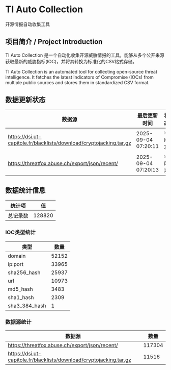 # TI Auto Collection

 开源情报自动收集工具

## 项目简介 / Project Introduction

TI Auto Collection 是一个自动化收集开源威胁情报的工具，能够从多个公开来源获取最新的威胁指标(IOC)，并将其转换为标准化的CSV格式存储。

TI Auto Collection is an automated tool for collecting open-source threat intelligence. It fetches the latest Indicators of Compromise (IOCs) from multiple public sources and stores them in standardized CSV format.

## 数据更新状态

| 数据源 | 最后更新时间 | 状态 |
|--------|------------|------|
| https://dsi.ut-capitole.fr/blacklists/download/cryptojacking.tar.gz | 2025-09-04 07:20:11 | ✅ 成功 |
| https://threatfox.abuse.ch/export/json/recent/ | 2025-09-04 07:20:13 | ✅ 成功 |
































































































































































## 数据统计信息

| 统计项 | 值 |
|--------|----|
| 总记录数 | 128820 |

### IOC类型统计

| 类型 | 数量 |
|------|------|
| domain | 52152 |
| ip:port | 33965 |
| sha256_hash | 25937 |
| url | 10973 |
| md5_hash | 3483 |
| sha1_hash | 2309 |
| sha3_384_hash | 1 |

### 数据源统计

| 数据源 | 数量 |
|--------|------|
| https://threatfox.abuse.ch/export/json/recent/ | 117304 |
| https://dsi.ut-capitole.fr/blacklists/download/cryptojacking.tar.gz | 11516 |
